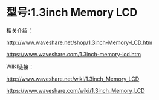 # 型号:1.3inch Memory LCD

相关介绍：

http://www.waveshare.net/shop/1.3inch-Memory-LCD.htm

https://www.waveshare.com/1.3inch-memory-lcd.htm

WIKI链接：

http://www.waveshare.net/wiki/1.3inch_Memory_LCD

https://www.waveshare.com/wiki/1.3inch_Memory_LCD

